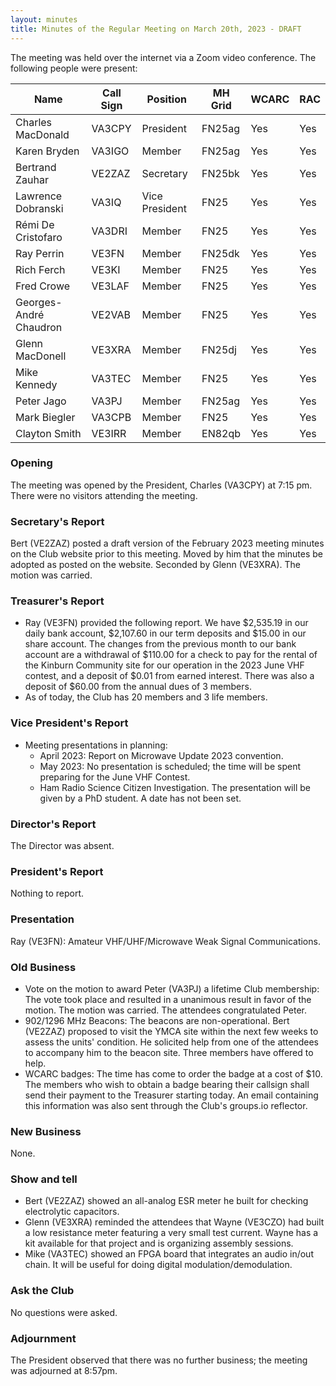 ```yaml
---
layout: minutes
title: Minutes of the Regular Meeting on March 20th, 2023 - DRAFT
---
```

The meeting was held over the internet via a Zoom video conference.
The following people were present:

| Name                   | Call Sign  | Position         | MH Grid | WCARC | RAC |
|------------------------|------------|------------------|---------|-------|-----|
| Charles MacDonald      | VA3CPY     | President        | FN25ag  | Yes   | Yes |
| Karen Bryden           | VA3IGO     | Member           | FN25ag  | Yes   | Yes |
| Bertrand Zauhar        | VE2ZAZ     | Secretary        | FN25bk  | Yes   | Yes |
| Lawrence Dobranski     | VA3IQ      | Vice President   | FN25    | Yes   | Yes |
| Rémi De Cristofaro     | VA3DRI     | Member           | FN25    | Yes   | Yes |
| Ray Perrin             | VE3FN      | Member           | FN25dk  | Yes   | Yes |
| Rich Ferch             | VE3KI      | Member           | FN25    | Yes   | Yes |
| Fred Crowe             | VE3LAF     | Member           | FN25    | Yes   | Yes |
| Georges-André Chaudron | VE2VAB     | Member           | FN25    | Yes   | Yes |
| Glenn MacDonell        | VE3XRA     | Member           | FN25dj  | Yes   | Yes |
| Mike Kennedy           | VA3TEC     | Member           | FN25    | Yes   | Yes |
| Peter Jago             | VA3PJ      | Member           | FN25ag  | Yes   | Yes |
| Mark Biegler           | VA3CPB     | Member           | FN25    | Yes   | Yes |
| Clayton Smith          | VE3IRR     | Member           | EN82qb  | Yes   | Yes |

### Opening
The meeting was opened by the President, Charles (VA3CPY) at 7:15 pm.
There were no visitors attending the meeting.

### Secretary's Report
Bert (VE2ZAZ) posted a draft version of the February 2023 meeting minutes on the Club website prior to this meeting. Moved by him that the minutes be adopted as posted on the website. Seconded by Glenn (VE3XRA). The motion was carried. 

### Treasurer's Report
- Ray (VE3FN) provided the following report. We have $2,535.19 in our daily bank account, $2,107.60 in our term deposits and $15.00 in our share account. The changes from the previous month to our bank account are a withdrawal of $110.00 for a check to pay for the rental of the Kinburn Community site for our operation in the 2023 June VHF contest, and a deposit of $0.01 from earned interest. There was also a deposit of $60.00 from the annual dues of 3 members.
- As of today, the Club has 20 members and 3 life members.

### Vice President's Report
- Meeting presentations in planning:
   - April 2023: Report on Microwave Update 2023 convention. 
   - May 2023: No presentation is scheduled; the time will be spent preparing for the June VHF Contest.
   - Ham Radio Science Citizen Investigation. The presentation will be given by a PhD student. A date has not been set.
   
### Director's Report
The Director was absent.

### President's Report
Nothing to report.

### Presentation 
Ray (VE3FN): Amateur VHF/UHF/Microwave Weak Signal Communications. 

### Old Business
- Vote on the motion to award Peter (VA3PJ) a lifetime Club membership: The vote took place and resulted in a unanimous result in favor of the motion. The motion was carried. The attendees congratulated Peter.
- 902/1296 MHz Beacons: The beacons are non-operational. Bert (VE2ZAZ) proposed to visit the YMCA site within the next few weeks to assess the units' condition. He solicited help from one of the attendees to accompany him to the beacon site. Three members have offered to help.
- WCARC badges: The time has come to order the badge at a cost of $10. The members who wish to obtain a badge bearing their callsign shall send their payment to the Treasurer starting today. An email containing this information was also sent through the Club's groups.io reflector.

### New Business
None.

### Show and tell
- Bert (VE2ZAZ) showed an all-analog ESR meter he built for checking electrolytic capacitors.
- Glenn (VE3XRA) reminded the attendees that Wayne (VE3CZO) had built a low resistance meter featuring a very small test current. Wayne has a kit available for that project and is organizing assembly sessions.
- Mike (VA3TEC) showed an FPGA board that integrates an audio in/out chain. It will be useful for doing digital modulation/demodulation.

### Ask the Club
No questions were asked.

### Adjournment
The President observed that there was no further business; the meeting was adjourned at 8:57pm.
